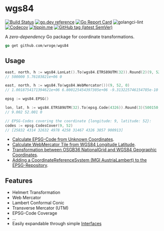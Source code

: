 # wgs84

[![Build Status](https://img.shields.io/travis/wroge/wgs84/master)](https://travis-ci.org/wroge/wgs84)
[![go.dev reference](https://img.shields.io/badge/go.dev-reference-007d9c?logo=go&logoColor=white)](https://pkg.go.dev/github.com/wroge/wgs84)
[![Go Report Card](https://goreportcard.com/badge/github.com/wroge/wgs84)](https://goreportcard.com/report/github.com/wroge/wgs84)
![golangci-lint](https://github.com/wroge/wgs84/workflows/golangci-lint/badge.svg)
[![Codecov](https://img.shields.io/codecov/c/gh/wroge/wgs84)](https://codecov.io/gh/wroge/wgs84)
[![tippin.me](https://badgen.net/badge/%E2%9A%A1%EF%B8%8Ftippin.me/@_wroge/yellow)](https://tippin.me/@_wroge)
[![GitHub tag (latest SemVer)](https://img.shields.io/github/tag/wroge/wgs84.svg?style=social)](https://github.com/wroge/wgs84/tags)

A *zero-dependency* Go package for coordinate transformations.

```go
go get github.com/wroge/wgs84
```

## Usage

```go
east, north, h := wgs84.LonLat().To(wgs84.ETRS89UTM(32)).Round(2)(9, 52, 0)
// 500000 5.76103821e+06 0

east, north, h := wgs84.To(wgs84.WebMercator())(9, 52, 0)
// 1.0018754171394621e+06 6.800125454397305e+06 -9.313225746154785e-10

epsg := wgs84.EPSG()

lon, lat, h := wgs84.ETRS89UTM(32).To(epsg.Code(4326)).Round(3)(500150, 5761200, 0)
// 9.002 52.001 0

// EPSG-Codes covering the coordinate {longitude: 9, latitude: 52}:
codes := epsg.CodesCover(9, 52)
// [25832 4314 32632 4978 4258 31467 4326 3857 900913]
```

- [Calculate EPSG-Code from Unknown Coordinates](https://gist.github.com/wroge/e2160c1483a083997accf49009e7b08a). 
- [Calculate WebMercator Tile from WGS84 Longitude Latitude](https://gist.github.com/wroge/979869ff59046c4d841248c101472783). 
- [Transformation between OSGB36 NationalGrid and WGS84 Geographic Coordinates](https://gist.github.com/wroge/b7cd3c9dda9973b7085a10b09360ea00). 
- [Adding a CoordinateReferenceSystem (MGI AustriaLambert) to the EPSG-Repository](https://gist.github.com/wroge/844743b2756dcb47077eacbf2f129b92). 

## Features

- Helmert Transformation
- Web Mercator
- Lambert Conformal Conic
- Transverse Mercator (UTM)
- EPSG-Code Coverage
- ...
- Easily expandable through simple [Interfaces](https://github.com/wroge/wgs84/blob/master/interface.go)
